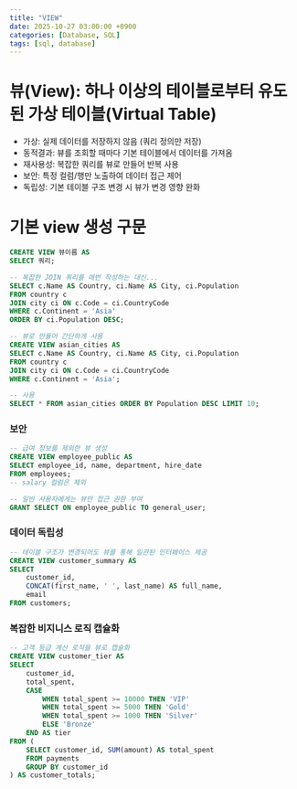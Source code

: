 ```yaml
---
title: "VIEW"
date: 2025-10-27 03:00:00 +0900
categories: [Database, SQL]
tags: [sql, database]
---
```


# 뷰(View): 하나 이상의 테이블로부터 유도된 가상 테이블(Virtual Table)

- 가상: 실제 데이터를 저장하지 않음 (쿼리 정의만 저장)
- 동적결과: 뷰를 조회할 때마다 기본 테이블에서 데이터를 가져옴
- 재사용성: 복잡한 쿼리를 뷰로 만들어 반복 사용
- 보안: 특정 컬럼/행만 노출하여 데이터 접근 제어
- 독립성: 기본 테이블 구조 변경 시 뷰가 변경 영향 완화

# 기본 view 생성 구문

```sql
CREATE VIEW 뷰이름 AS
SELECT 쿼리;

```

```sql
-- 복잡한 JOIN 쿼리를 매번 작성하는 대신...
SELECT c.Name AS Country, ci.Name AS City, ci.Population
FROM country c
JOIN city ci ON c.Code = ci.CountryCode
WHERE c.Continent = 'Asia'
ORDER BY ci.Population DESC;

-- 뷰로 만들어 간단하게 사용
CREATE VIEW asian_cities AS
SELECT c.Name AS Country, ci.Name AS City, ci.Population
FROM country c
JOIN city ci ON c.Code = ci.CountryCode
WHERE c.Continent = 'Asia';

-- 사용
SELECT * FROM asian_cities ORDER BY Population DESC LIMIT 10;
```

### 보안

```sql
-- 급여 정보를 제외한 뷰 생성
CREATE VIEW employee_public AS
SELECT employee_id, name, department, hire_date
FROM employees;
-- salary 컬럼은 제외

-- 일반 사용자에게는 뷰만 접근 권한 부여
GRANT SELECT ON employee_public TO general_user;

```

### 데이터 독립성

```sql
-- 테이블 구조가 변경되어도 뷰를 통해 일관된 인터페이스 제공
CREATE VIEW customer_summary AS
SELECT
    customer_id,
    CONCAT(first_name, ' ', last_name) AS full_name,
    email
FROM customers;
```

### 복잡한 비지니스 로직 캡슐화

```sql
-- 고객 등급 계산 로직을 뷰로 캡슐화
CREATE VIEW customer_tier AS
SELECT
    customer_id,
    total_spent,
    CASE
        WHEN total_spent >= 10000 THEN 'VIP'
        WHEN total_spent >= 5000 THEN 'Gold'
        WHEN total_spent >= 1000 THEN 'Silver'
        ELSE 'Bronze'
    END AS tier
FROM (
    SELECT customer_id, SUM(amount) AS total_spent
    FROM payments
    GROUP BY customer_id
) AS customer_totals;

```
